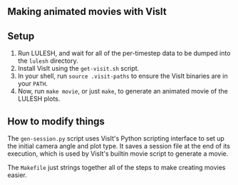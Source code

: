 Making animated movies with VisIt
---------------------------------

## Setup

 1. Run LULESH, and wait for all of the per-timestep data to be dumped into the `lulesh` directory.
 1. Install VisIt using the `get-visit.sh` script.
 1. In your shell, run `source .visit-paths` to ensure the VisIt binaries are in your `PATH`.
 1. Now, run `make movie`, or just `make`, to generate an animated movie of the LULESH plots.

## How to modify things

The `gen-session.py` script uses VisIt's Python scripting interface to set up the initial camera angle and plot type.
It saves a session file at the end of its execution, which is used by VisIt's builtin movie script to generate a movie.

The `Makefile` just strings together all of the steps to make creating movies easier.
